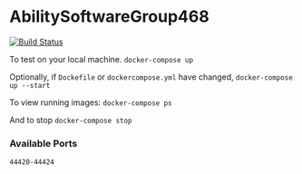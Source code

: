 # AbilitySoftwareGroup468

[![Build Status](https://travis-ci.com/mattpaletta/AbilitySoftwareGroup468.svg?token=ysncAybhRTtbpjrpSW8S&branch=master)](https://travis-ci.com/mattpaletta/AbilitySoftwareGroup468)

To test on your local machine.
`
docker-compose up
`

Optionally, if `Dockefile` or `dockercompose.yml` have changed,
`
docker-compose up --start
`

To view running images:
`
docker-compose ps
`

And to stop
`
docker-compose stop
`

### Available Ports
`
44420-44424
`


